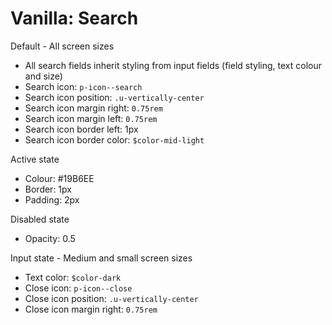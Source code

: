 # Vanilla: Search

Default - All screen sizes
- All search fields inherit styling from input fields (field styling, text colour and size)
- Search icon: `p-icon--search`
- Search icon position: `.u-vertically-center`
- Search icon margin right: `0.75rem`
- Search icon margin left: `0.75rem`
- Search icon border left: 1px
- Search icon border color: `$color-mid-light` 

Active state 
- Colour: #19B6EE
- Border: 1px
- Padding: 2px

Disabled state
- Opacity: 0.5

Input state - Medium and small screen sizes
- Text color: `$color-dark`
- Close icon: `p-icon--close`
- Close icon position: `.u-vertically-center`
- Close icon margin right: `0.75rem`	






